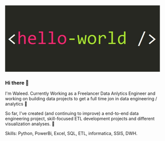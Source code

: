 <Div align='center'>
  
 ![](https://github.com/Waleed-Altaher/Waleed-Altaher/blob/main/111a218fa1455232512f17ee86d98eff.jpg)
</div>

### Hi there 👋

I'm Waleed. Currently Working as a Freelancer Data Anlytics Engineer and working on building data projects to get a full time jon in data engineering / analytics 🔨

So far, I've created (and continuing to improve) a end-to-end data engineering project, skill-focused ETL development projects and different visualization analyses. 🌱

Skills: Python, PowerBi, Excel, SQL, ETL, informatica, SSIS, DWH.

